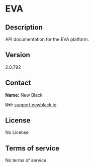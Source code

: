 # EVA

## Description

API documentation for the EVA platform.

## Version

2.0.792

## Contact

**Name:** New Black

**Url:** [support.newblack.io](https://support.newblack.io)

## License

No License

## Terms of service

No terms of service